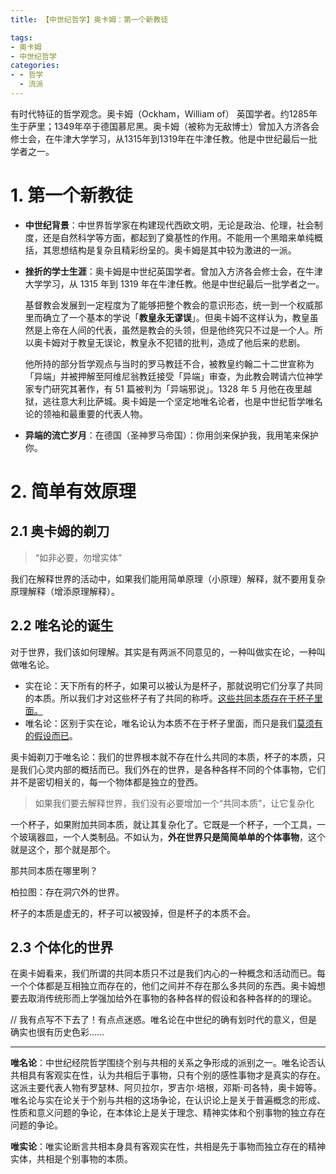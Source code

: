 ```yaml
---
title: 【中世纪哲学】奥卡姆：第一个新教徒

tags:
- 奥卡姆
- 中世纪哲学
categories:
- - 哲学
  - 流派
---
```


有时代特征的哲学观念。奥卡姆（Ockham，William of） 英国学者。约1285年生于萨里；1349年卒于德国慕尼黑。奥卡姆（被称为无敌博士）曾加入方济各会修士会，在牛津大学学习，从1315年到1319年在牛津任教。他是中世纪最后一批学者之一。

<!--more-->

# 1. 第一个新教徒

* **中世纪背景**：中世界哲学家在构建现代西欧文明，无论是政治、伦理，社会制度，还是自然科学等方面，都起到了奠基性的作用。不能用一个黑暗来单纯概括，其思想结构是复杂且精彩纷呈的。奥卡姆是其中较为激进的一派。

* **挫折的学士生涯**：奥卡姆是中世纪英国学者。曾加入方济各会修士会，在牛津大学学习，从 1315 年到 1319 年在牛津任教。他是中世纪最后一批学者之一。

  基督教会发展到一定程度为了能够把整个教会的意识形态，统一到一个权威那里而确立了一个基本的学说「**教皇永无谬误**」。但奥卡姆不这样认为，教皇虽然是上帝在人间的代表，虽然是教会的头领，但是他终究只不过是一个人。所以奥卡姆对于教皇无误论，教皇永不犯错的批判，造成了他后来的悲剧。

  他所持的部分哲学观点与当时的罗马教廷不合，被教皇约翰二十二世宣称为「异端」并被押解至阿维尼翁教廷接受「异端」审查，为此教会聘请六位神学家专门研究其著作，有 51 篇被判为「异端邪说」。1328 年 5 月他在夜里越狱，逃往意大利比萨城。奥卡姆是一个坚定地唯名论者，也是中世纪哲学唯名论的领袖和最重要的代表人物。

* **异端的流亡岁月**：在德国（圣神罗马帝国）：你用剑来保护我，我用笔来保护你。



# 2. 简单有效原理

## 2.1 奥卡姆的剃刀

> “如非必要，勿增实体”

我们在解释世界的活动中，如果我们能用简单原理（小原理）解释，就不要用复杂原理解释（增添原理解释）。



## 2.2 唯名论的诞生

对于世界，我们该如何理解。其实是有两派不同意见的，一种叫做实在论，一种叫做唯名论。

* 实在论：天下所有的杯子，如果可以被认为是杯子，那就说明它们分享了共同的本质。所以我们才对这些杯子有了共同的称呼。<u>这些共同本质存在于杯子里面。</u>
* 唯名论：区别于实在论，唯名论认为本质不在于杯子里面，而只是我们<u>莫须有的假设而已</u>。

奥卡姆剃刀于唯名论：我们的世界根本就不存在什么共同的本质，杯子的本质，只是我们心灵内部的概括而已。我们外在的世界，是各种各样不同的个体事物，它们并不是密切相关的，每一个物体都是独立的登西。

> 如果我们要去解释世界，我们没有必要增加一个“共同本质”，让它复杂化

一个杯子，如果附加共同本质，就让其复杂化了。它既是一个杯子，一个工具，一个玻璃器皿，一个人类制品。不如认为，**外在世界只是简简单单的个体事物**，这个就是这个，那个就是那个。

那共同本质在哪里咧？

柏拉图：存在洞穴外的世界。

杯子的本质是虚无的，杯子可以被毁掉，但是杯子的本质不会。

## 2.3 个体化的世界

在奥卡姆看来，我们所谓的共同本质只不过是我们内心的一种概念和活动而已。每一个个体都是互相独立而存在的，他们之间并不存在那么多共同的东西。奥卡姆想要去取消传统形而上学强加给外在事物的各种各样的假设和各种各样的的理论。

// 我有点写不下去了！有点点迷惑。唯名论在中世纪的确有划时代的意义，但是确实也很有历史色彩……

---

**唯名论**：中世纪经院哲学围绕个别与共相的关系之争形成的派别之一。唯名论否认共相具有客观实在性，认为共相后于事物，只有个别的感性事物才是真实的存在。这派主要代表人物有罗瑟林、阿贝拉尔，罗吉尔·培根，邓斯·司各特，奥卡姆等。唯名论与实在论关于个别与共相的这场争论，在认识论上是关于普遍概念的形成、性质和意义问题的争论，在本体论上是关于理念、精神实体和个别事物的独立存在问题的争论。

**唯实论**：唯实论断言共相本身具有客观实在性，共相是先于事物而独立存在的精神实体，共相是个别事物的本质。
